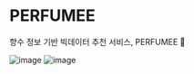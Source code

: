 # PERFUMEE
향수 정보 기반 빅데이터 추천 서비스, PERFUMEE 🔮

![image](https://user-images.githubusercontent.com/89640705/181492302-9626f17f-18a9-462f-a4d7-d9ddebdde007.png)
![image](https://user-images.githubusercontent.com/89640705/181492365-5d6d7dad-c8d2-4edd-b851-56320191714c.png)
